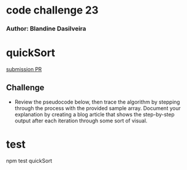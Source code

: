 # code challenge 23


### Author: Blandine Dasilveira

# quickSort

[submission PR](https://github.com/Blandine12/data-structures-and-algorithms/pull/37)

## Challenge

- Review the pseudocode below, then trace the algorithm by stepping through the process with the provided sample array. Document your explanation by creating a blog article that shows the step-by-step output after each iteration through some sort of visual.




# test   
npm test quickSort
